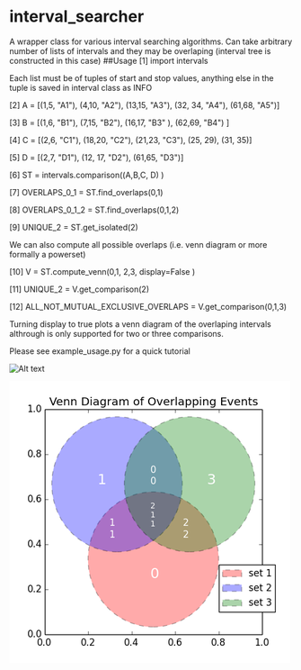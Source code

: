 # interval_searcher
A wrapper class for various interval searching algorithms. Can take arbitrary number of lists of intervals and they may be overlaping (interval tree is constructed in this case)
##Usage
[1] import intervals

Each list must be of tuples of start and stop values, anything else in the tuple is saved in interval class as INFO

[2] A 	= [(1,5, "A1"), (4,10, "A2"),  (13,15, "A3"), (32, 34, "A4"), (61,68, "A5")]

[3] B 	= [(1,6, "B1"), (7,15, "B2"),  (16,17, "B3" ), (62,69, "B4") ]

[4] C 	= [(2,6, "C1"), (18,20, "C2"),  (21,23, "C3"), (25, 29), (31, 35)]

[5] D 	= [(2,7, "D1"), (12, 17, "D2"), (61,65, "D3")]

[6] ST 	= intervals.comparison((A,B,C, D) )

[7] OVERLAPS_0_1 	  = ST.find_overlaps(0,1)

[8] OVERLAPS_0_1_2	= ST.find_overlaps(0,1,2)

[9] UNIQUE_2 	      = ST.get_isolated(2)

We can also compute all possible overlaps (i.e. venn diagram or more formally a powerset)

[10] V = ST.compute_venn(0,1, 2,3, display=False )

[11] UNIQUE_2 = V.get_comparison(2)

[12] ALL_NOT_MUTUAL_EXCLUSIVE_OVERLAPS 	= V.get_comparison(0,1,3)

Turning display to true plots a venn diagram of the overlaping intervals althrough is only supported for two or three comparisons.

Please see example_usage.py for a quick tutorial

![Alt text](https://github.com/azofeifa/interval_searcher/blob/master/FIG2.png)

![Alt text](https://github.com/azofeifa/interval_searcher/blob/master/FIG.png)


